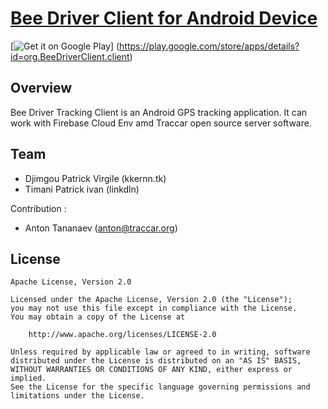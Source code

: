 # [Bee Driver Client for Android Device](https://www.kkernn.tk/BeeDriverclientv0)

[![Get it on Google Play](http://www.kkernn.tk/badges/google-play.svg)]
(https://play.google.com/store/apps/details?id=org.BeeDriverClient.client) 

## Overview

Bee Driver Tracking  Client is an Android GPS tracking application. It can work with Firebase Cloud Env amd Traccar open source server software.

## Team

- Djimgou Patrick Virgile (kkernn.tk)
- Timani Patrick  ivan (linkdln)

Contribution :
- Anton Tananaev ([anton@traccar.org](mailto:anton@traccar.org))

## License

    Apache License, Version 2.0

    Licensed under the Apache License, Version 2.0 (the "License");
    you may not use this file except in compliance with the License.
    You may obtain a copy of the License at

        http://www.apache.org/licenses/LICENSE-2.0

    Unless required by applicable law or agreed to in writing, software
    distributed under the License is distributed on an "AS IS" BASIS,
    WITHOUT WARRANTIES OR CONDITIONS OF ANY KIND, either express or implied.
    See the License for the specific language governing permissions and
    limitations under the License.
